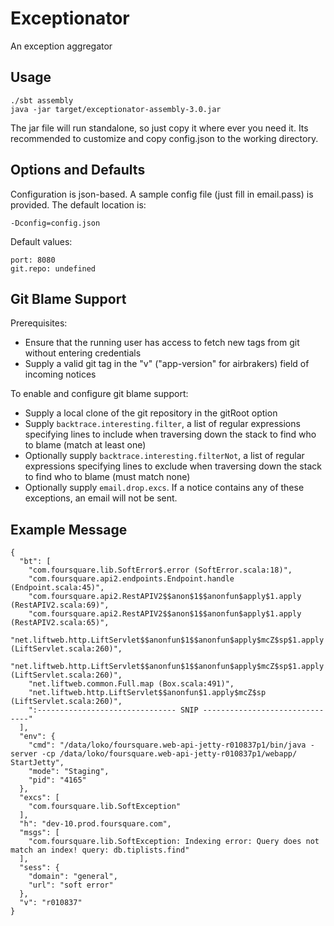 Exceptionator
===============

An exception aggregator

Usage
-----
   
    ./sbt assembly
    java -jar target/exceptionator-assembly-3.0.jar

The jar file will run standalone, so just copy it where ever you need it.  Its recommended to customize and copy config.json to the working directory.


Options and Defaults
--------------------
Configuration is json-based.  A sample config file (just fill in email.pass) is provided.  The default location is:

    -Dconfig=config.json

Default values:

    port: 8080
    git.repo: undefined


Git Blame Support
-----------------
Prerequisites:

*  Ensure that the running user has access to fetch new tags from git without entering credentials
*  Supply a valid git tag in the  "v" ("app-version" for airbrakers) field of incoming notices


To enable and configure git blame support:

*  Supply a local clone of the git repository in the gitRoot option
*  Supply `backtrace.interesting.filter`, a list of regular expressions specifying lines to 
   include when traversing down the stack to find who to blame (match at least one)
*  Optionally supply `backtrace.interesting.filterNot`, a list of regular expressions specifying lines to 
   exclude when traversing down the stack to find who to blame (must match none)
*  Optionally supply `email.drop.excs`.  If a notice contains any of these exceptions, an email will not be sent.


Example Message
---------------

    {
      "bt": [
        "com.foursquare.lib.SoftError$.error (SoftError.scala:18)", 
        "com.foursquare.api2.endpoints.Endpoint.handle (Endpoint.scala:45)", 
        "com.foursquare.api2.RestAPIV2$$anon$1$$anonfun$apply$1.apply (RestAPIV2.scala:69)", 
        "com.foursquare.api2.RestAPIV2$$anon$1$$anonfun$apply$1.apply (RestAPIV2.scala:65)", 
        "net.liftweb.http.LiftServlet$$anonfun$1$$anonfun$apply$mcZ$sp$1.apply (LiftServlet.scala:260)", 
        "net.liftweb.http.LiftServlet$$anonfun$1$$anonfun$apply$mcZ$sp$1.apply (LiftServlet.scala:260)", 
        "net.liftweb.common.Full.map (Box.scala:491)", 
        "net.liftweb.http.LiftServlet$$anonfun$1.apply$mcZ$sp (LiftServlet.scala:260)", 
        ":------------------------------- SNIP -------------------------------"
      ], 
      "env": {
        "cmd": "/data/loko/foursquare.web-api-jetty-r010837p1/bin/java -server -cp /data/loko/foursquare.web-api-jetty-r010837p1/webapp/ StartJetty", 
        "mode": "Staging", 
        "pid": "4165"
      }, 
      "excs": [
        "com.foursquare.lib.SoftException"
      ], 
      "h": "dev-10.prod.foursquare.com", 
      "msgs": [
        "com.foursquare.lib.SoftException: Indexing error: Query does not match an index! query: db.tiplists.find"
      ], 
      "sess": {
        "domain": "general", 
        "url": "soft error"
      }, 
      "v": "r010837"
    }
